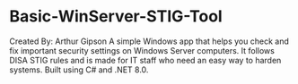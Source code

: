 # Basic-WinServer-STIG-Tool
Created By: Arthur Gipson
A simple Windows app that helps you check and fix important security settings on Windows Server computers. It follows DISA STIG rules and is made for IT staff who need an easy way to harden systems. Built using C# and .NET 8.0.
